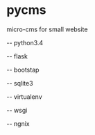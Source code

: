 # pycms
micro-cms for small website

-- python3.4

-- flask

-- bootstap

-- sqlite3

-- virtualenv

-- wsgi

-- ngnix
